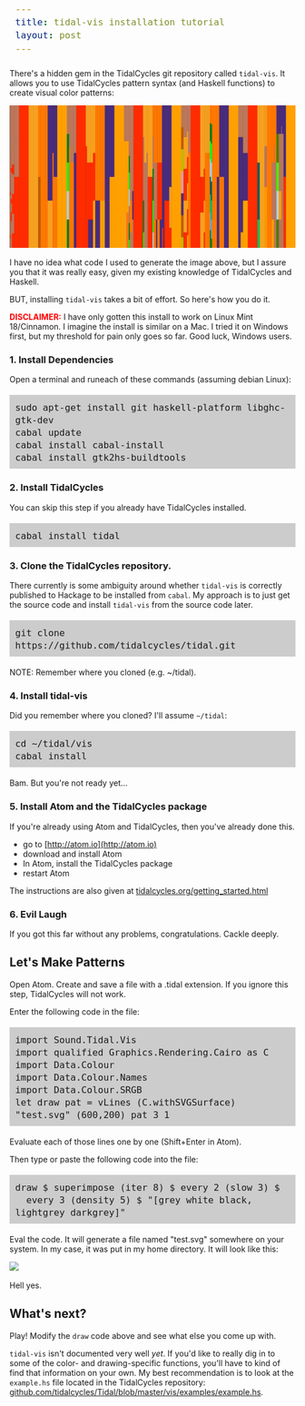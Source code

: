 ```yaml
---
title: tidal-vis installation tutorial
layout: post
---
```


<style>
pre{ font-size: 19px;
background-color: #ccc;
padding: 10px;}
</style>

There's a hidden gem in the TidalCycles git repository called `tidal-vis`. It
allows you to use TidalCycles pattern syntax (and Haskell functions) to create
visual color patterns:

<img src="/images/2016/tidal-vis-01.png" />

I have no idea what code I used to generate the image above, but I assure you
that it was really easy, given my existing knowledge of TidalCycles and Haskell.

BUT, installing `tidal-vis` takes a bit of effort. So here's how you do it.

<strong><span style="color: red;">DISCLAIMER:</span></strong> I have only gotten
this install to work on Linux Mint 18/Cinnamon. I imagine the install is similar
on a Mac. I tried it on Windows first, but my threshold for pain only goes so
far. Good luck, Windows users.

### 1. Install Dependencies
Open a terminal and runeach of these commands (assuming debian Linux):

```
sudo apt-get install git haskell-platform libghc-gtk-dev
cabal update
cabal install cabal-install
cabal install gtk2hs-buildtools
```

### 2. Install TidalCycles
You can skip this step if you already have TidalCycles installed.

```
cabal install tidal
```

### 3. Clone the TidalCycles repository.

There currently is some ambiguity around whether `tidal-vis` is correctly
published to Hackage to be installed from `cabal`. My approach is to
just get the source code and install `tidal-vis` from the source code later.

```
git clone https://github.com/tidalcycles/tidal.git
```

NOTE: Remember where you cloned (e.g. ~/tidal).

### 4. Install tidal-vis

Did you remember where you cloned? I'll assume `~/tidal`:

```
cd ~/tidal/vis
cabal install
```

Bam. But you're not ready yet...

### 5. Install Atom and the TidalCycles package

If you're already using Atom and TidalCycles, then you've already done this.

- go to [http://atom.io](http://atom.io)
- download and install Atom
- In Atom, install the TidalCycles package
- restart Atom

The instructions are also given at
[tidalcycles.org/getting_started.html](http://tidalcycles.org/getting_started.html#installation)

### 6. Evil Laugh

If you got this far without any problems, congratulations. Cackle deeply.

## Let's Make Patterns

Open Atom. Create and save a file with a .tidal extension. If you ignore this
step, TidalCycles will not work.

Enter the following code in the file:

```
import Sound.Tidal.Vis
import qualified Graphics.Rendering.Cairo as C
import Data.Colour
import Data.Colour.Names
import Data.Colour.SRGB
let draw pat = vLines (C.withSVGSurface) "test.svg" (600,200) pat 3 1
```

Evaluate each of those lines one by one (Shift+Enter in Atom).

Then type or paste the following code into the file:

```
draw $ superimpose (iter 8) $ every 2 (slow 3) $
  every 3 (density 5) $ "[grey white black, lightgrey darkgrey]"
```

Eval the code. It will generate a file named "test.svg" somewhere on your
system. In my case, it was put in my home directory. It will look like this:

<img src="http://i.imgur.com/tKQ3DJd.png" />

Hell yes.

## What's next?

Play! Modify the `draw` code above and see what else you come up with.

`tidal-vis` isn't documented very well _yet_. If you'd like to really dig in
to some of the color- and drawing-specific functions, you'll have to kind of
find that information on your own. My best recommendation is to look at
the `example.hs` file located in the TidalCycles repository:
[github.com/tidalcycles/Tidal/blob/master/vis/examples/example.hs](https://github.com/tidalcycles/Tidal/blob/master/vis/examples/example.hs).
